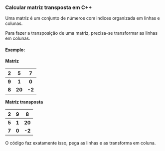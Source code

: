 ### Calcular matriz transposta em C++

Uma matriz é um conjunto de números com indices organizada em linhas e colunas.

Para fazer a transposição de uma matriz, precisa-se transformar as linhas em colunas.

#### Exemplo:



**Matriz**

|   2   |   5    |   7    |
| :---: | :----: | :----: |
| **9** | **1**  | **0**  |
| **8** | **20** | **-2** |



**Matriz transposta**

|   2   |   9   |   8    |
| :---: | :---: | :----: |
| **5** | **1** | **20** |
| **7** | **0** | **-2** |



O código faz exatamente isso, pega as linhas e as transforma em coluna.



